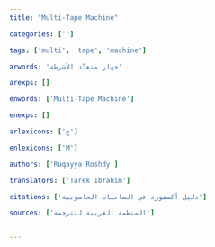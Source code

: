 ```yaml
---
title: "Multi-Tape Machine"

categories: ['']

tags: ['multi', 'tape', 'machine']

arwords: 'جهاز متعدّد الأشرطة'

arexps: []

enwords: ['Multi-Tape Machine']

enexps: []

arlexicons: ['ج']

enlexicons: ['M']

authors: ['Ruqayya Roshdy']

translators: ['Tarek Ibrahim']

citations: ['دليل أكسفورد في السانيات الحاسوبية']

sources: ['المنظمة العربية للترجمة']


---
```


